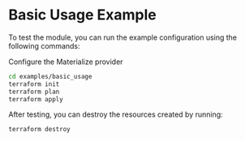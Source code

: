 # Basic Usage Example

To test the module, you can run the example configuration using the following commands:

Configure the Materialize provider

```bash
cd examples/basic_usage
terraform init
terraform plan
terraform apply
```

After testing, you can destroy the resources created by running:

```bash
terraform destroy
```
